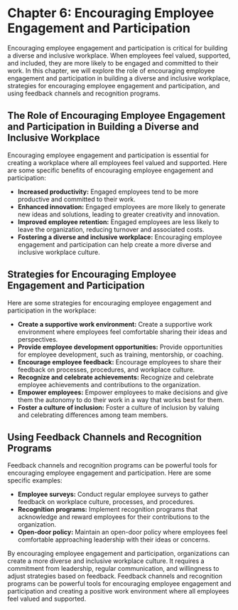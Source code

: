 Chapter 6: Encouraging Employee Engagement and Participation
============================================================

Encouraging employee engagement and participation is critical for building a diverse and inclusive workplace. When employees feel valued, supported, and included, they are more likely to be engaged and committed to their work. In this chapter, we will explore the role of encouraging employee engagement and participation in building a diverse and inclusive workplace, strategies for encouraging employee engagement and participation, and using feedback channels and recognition programs.

The Role of Encouraging Employee Engagement and Participation in Building a Diverse and Inclusive Workplace
-----------------------------------------------------------------------------------------------------------

Encouraging employee engagement and participation is essential for creating a workplace where all employees feel valued and supported. Here are some specific benefits of encouraging employee engagement and participation:

* **Increased productivity:** Engaged employees tend to be more productive and committed to their work.
* **Enhanced innovation:** Engaged employees are more likely to generate new ideas and solutions, leading to greater creativity and innovation.
* **Improved employee retention:** Engaged employees are less likely to leave the organization, reducing turnover and associated costs.
* **Fostering a diverse and inclusive workplace:** Encouraging employee engagement and participation can help create a more diverse and inclusive workplace culture.

Strategies for Encouraging Employee Engagement and Participation
----------------------------------------------------------------

Here are some strategies for encouraging employee engagement and participation in the workplace:

* **Create a supportive work environment:** Create a supportive work environment where employees feel comfortable sharing their ideas and perspectives.
* **Provide employee development opportunities:** Provide opportunities for employee development, such as training, mentorship, or coaching.
* **Encourage employee feedback:** Encourage employees to share their feedback on processes, procedures, and workplace culture.
* **Recognize and celebrate achievements:** Recognize and celebrate employee achievements and contributions to the organization.
* **Empower employees:** Empower employees to make decisions and give them the autonomy to do their work in a way that works best for them.
* **Foster a culture of inclusion:** Foster a culture of inclusion by valuing and celebrating differences among team members.

Using Feedback Channels and Recognition Programs
------------------------------------------------

Feedback channels and recognition programs can be powerful tools for encouraging employee engagement and participation. Here are some specific examples:

* **Employee surveys:** Conduct regular employee surveys to gather feedback on workplace culture, processes, and procedures.
* **Recognition programs:** Implement recognition programs that acknowledge and reward employees for their contributions to the organization.
* **Open-door policy:** Maintain an open-door policy where employees feel comfortable approaching leadership with their ideas or concerns.

By encouraging employee engagement and participation, organizations can create a more diverse and inclusive workplace culture. It requires a commitment from leadership, regular communication, and willingness to adjust strategies based on feedback. Feedback channels and recognition programs can be powerful tools for encouraging employee engagement and participation and creating a positive work environment where all employees feel valued and supported.
